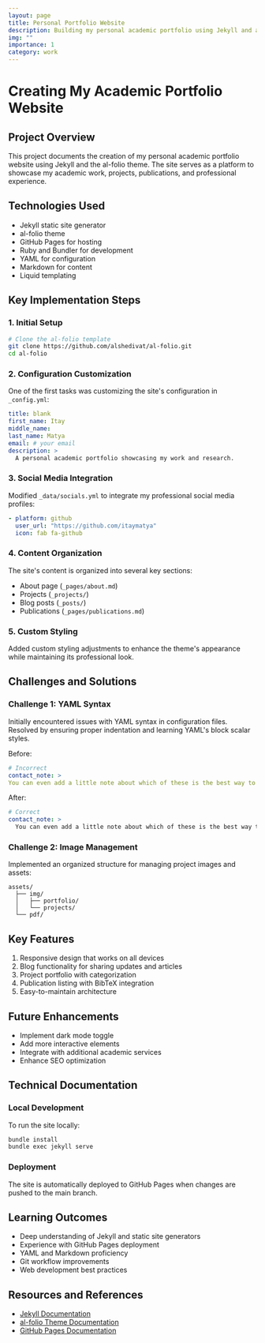 ```yaml
---
layout: page
title: Personal Portfolio Website
description: Building my personal academic portfolio using Jekyll and al-folio theme
img: ""
importance: 1
category: work
---
```


# Creating My Academic Portfolio Website

## Project Overview
This project documents the creation of my personal academic portfolio website using Jekyll and the al-folio theme. The site serves as a platform to showcase my academic work, projects, publications, and professional experience.

## Technologies Used
- Jekyll static site generator
- al-folio theme
- GitHub Pages for hosting
- Ruby and Bundler for development
- YAML for configuration
- Markdown for content
- Liquid templating

## Key Implementation Steps

### 1. Initial Setup
```bash
# Clone the al-folio template
git clone https://github.com/alshedivat/al-folio.git
cd al-folio
```

### 2. Configuration Customization
One of the first tasks was customizing the site's configuration in `_config.yml`:

```yaml
title: blank
first_name: Itay
middle_name: 
last_name: Matya
email: # your email 
description: >
  A personal academic portfolio showcasing my work and research.
```

### 3. Social Media Integration
Modified `_data/socials.yml` to integrate my professional social media profiles:

```yaml
- platform: github
  user_url: "https://github.com/itaymatya"
  icon: fab fa-github
```

### 4. Content Organization
The site's content is organized into several key sections:
- About page (`_pages/about.md`)
- Projects (`_projects/`)
- Blog posts (`_posts/`)
- Publications (`_pages/publications.md`)

### 5. Custom Styling
Added custom styling adjustments to enhance the theme's appearance while maintaining its professional look.

## Challenges and Solutions

### Challenge 1: YAML Syntax
Initially encountered issues with YAML syntax in configuration files. Resolved by ensuring proper indentation and learning YAML's block scalar styles.

Before:
```yaml
# Incorrect
contact_note: >
You can even add a little note about which of these is the best way to reach you.
```

After:
```yaml
# Correct
contact_note: >
  You can even add a little note about which of these is the best way to reach you.
```

### Challenge 2: Image Management
Implemented an organized structure for managing project images and assets:
```
assets/
  ├── img/
  │   ├── portfolio/
  │   └── projects/
  └── pdf/
```

## Key Features
1. Responsive design that works on all devices
2. Blog functionality for sharing updates and articles
3. Project portfolio with categorization
4. Publication listing with BibTeX integration
5. Easy-to-maintain architecture

## Future Enhancements
- Implement dark mode toggle
- Add more interactive elements
- Integrate with additional academic services
- Enhance SEO optimization

## Technical Documentation

### Local Development
To run the site locally:
```bash
bundle install
bundle exec jekyll serve
```

### Deployment
The site is automatically deployed to GitHub Pages when changes are pushed to the main branch.

## Learning Outcomes
- Deep understanding of Jekyll and static site generators
- Experience with GitHub Pages deployment
- YAML and Markdown proficiency
- Git workflow improvements
- Web development best practices

## Resources and References
- [Jekyll Documentation](https://jekyllrb.com/docs/)
- [al-folio Theme Documentation](https://github.com/alshedivat/al-folio)
- [GitHub Pages Documentation](https://docs.github.com/en/pages)